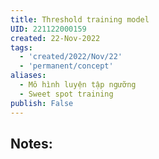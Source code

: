 ```yaml
---
title: Threshold training model
UID: 221122000159
created: 22-Nov-2022
tags:
  - 'created/2022/Nov/22'
  - 'permanent/concept'
aliases:
  - Mô hình luyện tập ngưỡng
  - Sweet spot training
publish: False
---
```

## Notes:




